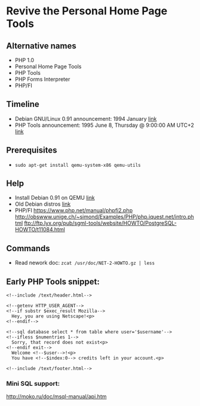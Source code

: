 # Revive the Personal Home Page Tools

## Alternative names

* PHP 1.0
* Personal Home Page Tools
* PHP Tools
* PHP Forms Interpreter
* PHP/FI

## Timeline

* Debian GNU/Linux 0.91 announcement: 1994 January [link](https://www.debian.org/doc/manuals/project-history/ch-releases.en.html)
* PHP Tools announcement: 1995 June 8, Thursday @ 9:00:00 AM UTC+2 [link](https://groups.google.com/forum/#!msg/comp.infosystems.www.authoring.cgi/PyJ25gZ6z7A/M9FkTUVDfcwJ)

## Prerequisites

 * `sudo apt-get install qemu-system-x86 qemu-utils`

## Help

* Install Debian 0.91 on QEMU [link](https://blog.quickmediasolutions.com/2016/08/23/running-debian-0-91-in-qemu.html)
* Old Debian distros [link](http://www.oldlinux.org/Linux.old/distributions/debian/)
* PHP/FI 
    https://www.php.net/manual/phpfi2.php 
    http://obswww.unige.ch/~simond/Examples/PHP/php.iquest.net/intro.phtml
    ftp://ftp.lyx.org/pub/sgml-tools/website/HOWTO/PostgreSQL-HOWTO/t11084.html


## Commands

* Read nework doc: `zcat /usr/doc/NET-2-HOWTO.gz | less`

## Early PHP Tools snippet:

```
<!--include /text/header.html-->

<!--getenv HTTP_USER_AGENT-->
<!--if substr $exec_result Mozilla-->
  Hey, you are using Netscape!<p>
<!--endif-->

<!--sql database select * from table where user='$username'-->
<!--ifless $numentries 1-->
  Sorry, that record does not exist<p>
<!--endif exit-->
  Welcome <!--$user-->!<p>
  You have <!--$index:0--> credits left in your account.<p>

<!--include /text/footer.html-->
```

### Mini SQL support: 

http://moko.ru/doc/msql-manual/api.htm
